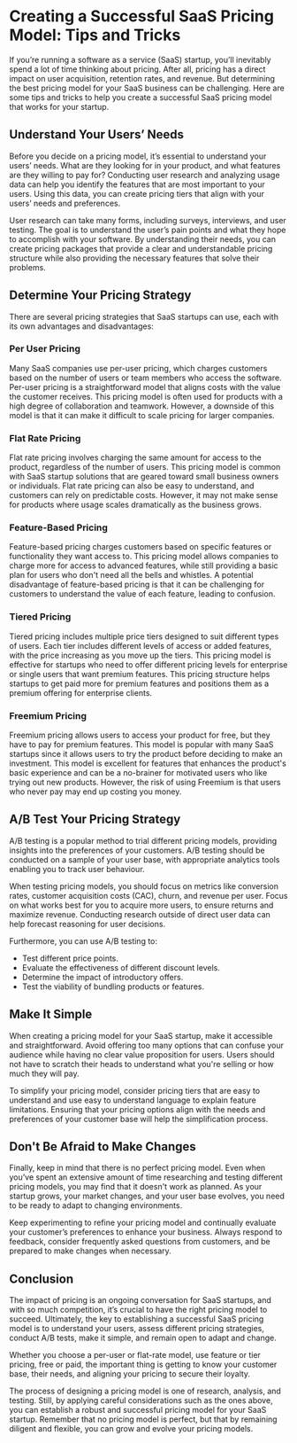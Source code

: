 # Creating a Successful SaaS Pricing Model: Tips and Tricks

If you’re running a software as a service (SaaS) startup, you’ll inevitably spend a lot of time thinking about pricing. After all, pricing has a direct impact on user acquisition, retention rates, and revenue. But determining the best pricing model for your SaaS business can be challenging. Here are some tips and tricks to help you create a successful SaaS pricing model that works for your startup.

## Understand Your Users’ Needs

Before you decide on a pricing model, it’s essential to understand your users’ needs. What are they looking for in your product, and what features are they willing to pay for? Conducting user research and analyzing usage data can help you identify the features that are most important to your users. Using this data, you can create pricing tiers that align with your users’ needs and preferences.

User research can take many forms, including surveys, interviews, and user testing. The goal is to understand the user’s pain points and what they hope to accomplish with your software. By understanding their needs, you can create pricing packages that provide a clear and understandable pricing structure while also providing the necessary features that solve their problems.

## Determine Your Pricing Strategy

There are several pricing strategies that SaaS startups can use, each with its own advantages and disadvantages:

### Per User Pricing

Many SaaS companies use per-user pricing, which charges customers based on the number of users or team members who access the software. Per-user pricing is a straightforward model that aligns costs with the value the customer receives. This pricing model is often used for products with a high degree of collaboration and teamwork. However, a downside of this model is that it can make it difficult to scale pricing for larger companies.

### Flat Rate Pricing

Flat rate pricing involves charging the same amount for access to the product, regardless of the number of users. This pricing model is common with SaaS startup solutions that are geared toward small business owners or individuals. Flat rate pricing can also be easy to understand, and customers can rely on predictable costs. However, it may not make sense for products where usage scales dramatically as the business grows.

### Feature-Based Pricing

Feature-based pricing charges customers based on specific features or functionality they want access to. This pricing model allows companies to charge more for access to advanced features, while still providing a basic plan for users who don't need all the bells and whistles. A potential disadvantage of feature-based pricing is that it can be challenging for customers to understand the value of each feature, leading to confusion.

### Tiered Pricing

Tiered pricing includes multiple price tiers designed to suit different types of users. Each tier includes different levels of access or added features, with the price increasing as you move up the tiers. This pricing model is effective for startups who need to offer different pricing levels for enterprise or single users that want premium features. This pricing structure helps startups to get paid more for premium features and positions them as a premium offering for enterprise clients.

### Freemium Pricing

Freemium pricing allows users to access your product for free, but they have to pay for premium features. This model is popular with many SaaS startups since it allows users to try the product before deciding to make an investment. This model is excellent for features that enhances the product's basic experience and can be a no-brainer for motivated users who like trying out new products. However, the risk of using Freemium is that users who never pay may end up costing you money.

## A/B Test Your Pricing Strategy

A/B testing is a popular method to trial different pricing models, providing insights into the preferences of your customers. A/B testing should be conducted on a sample of your user base, with appropriate analytics tools enabling you to track user behaviour.

When testing pricing models, you should focus on metrics like conversion rates, customer acquisition costs (CAC), churn, and revenue per user. Focus on what works best for you to acquire more users, to ensure returns and maximize revenue. Conducting research outside of direct user data can help forecast reasoning for user decisions.

Furthermore, you can use A/B testing to:

- Test different price points.
- Evaluate the effectiveness of different discount levels.
- Determine the impact of introductory offers.
- Test the viability of bundling products or features.

## Make It Simple

When creating a pricing model for your SaaS startup, make it accessible and straightforward. Avoid offering too many options that can confuse your audience while having no clear value proposition for users. Users should not have to scratch their heads to understand what you're selling or how much they will pay.

To simplify your pricing model, consider pricing tiers that are easy to understand and use easy to understand language to explain feature limitations. Ensuring that your pricing options align with the needs and preferences of your customer base will help the simplification process.

## Don't Be Afraid to Make Changes

Finally, keep in mind that there is no perfect pricing model. Even when you’ve spent an extensive amount of time researching and testing different pricing models, you may find that it doesn't work as planned. As your startup grows, your market changes, and your user base evolves, you need to be ready to adapt to changing environments.

Keep experimenting to refine your pricing model and continually evaluate your customer’s preferences to enhance your business. Always respond to feedback, consider frequently asked questions from customers, and be prepared to make changes when necessary.

## Conclusion

The impact of pricing is an ongoing conversation for SaaS startups, and with so much competition, it’s crucial to have the right pricing model to succeed. Ultimately, the key to establishing a successful SaaS pricing model is to understand your users, assess different pricing strategies, conduct A/B tests, make it simple, and remain open to adapt and change.

Whether you choose a per-user or flat-rate model, use feature or tier pricing, free or paid, the important thing is getting to know your customer base, their needs, and aligning your pricing to secure their loyalty.

The process of designing a pricing model is one of research, analysis, and testing. Still, by applying careful considerations such as the ones above, you can establish a robust and successful pricing model for your SaaS startup. Remember that no pricing model is perfect, but that by remaining diligent and flexible, you can grow and evolve your pricing models.